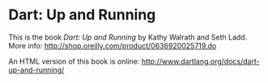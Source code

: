 Dart: Up and Running
=============

This is the book _Dart: Up and Running_ by Kathy Walrath and Seth Ladd.
More info: http://shop.oreilly.com/product/0636920025719.do

An HTML version of this book is online:
http://www.dartlang.org/docs/dart-up-and-running/